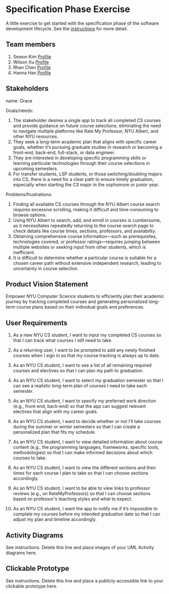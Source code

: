 # Specification Phase Exercise

A little exercise to get started with the specification phase of the software development lifecycle. See the [instructions](instructions.md) for more detail.

## Team members

1. Sewon Kim [Profile](https://github.com/SewonKim0)
2. Wilson Xu [Profile](https://github.com/wilsonxu101)   
3. Rhan Chen [Profile](https://github.com/xc528)
4. Hanna Han [Profile](https://github.com/HannaHan2)

## Stakeholders

name: Grace

Goals/needs:
1. The stakeholder desires a single app to track all completed CS courses and provide guidance on future course selections, eliminating the need to navigate multiple platforms like Rate My Professor, NYU Albert, and other NYU resources.
2. They seek a long-term academic plan that aligns with specific career goals, whether it’s pursuing graduate studies in research or becoming a front-end, back-end, full-stack, or data engineer.
3. They are interested in developing specific programming skills or learning particular technologies through their course selections in upcoming semesters.
4. For transfer students, LSP students, or those switching/doubling majors into CS, there is a need for a clear path to ensure timely graduation, especially when starting the CS major in the sophomore or junior year.

Problems/frustrations:
1. Finding all available CS courses through the NYU Albert course search requires excessive scrolling, making it difficult and time-consuming to browse options.
2. Using NYU Albert to search, add, and enroll in courses is cumbersome, as it necessitates repeatedly returning to the course search page to check details like course times, sections, professors, and availability.
3. Obtaining comprehensive course information—such as prerequisites, technologies covered, or professor ratings—requires jumping between multiple websites or seeking input from other students, which is inefficient.
4. It is difficult to determine whether a particular course is suitable for a chosen career path without extensive independent research, leading to uncertainty in course selection.

## Product Vision Statement

Empower NYU Computer Science students to efficiently plan their academic journey by tracking completed courses and generating personalized long-term course plans based on their individual goals and preferences. 

## User Requirements

1. As a new NYU CS student, I want to input my completed CS courses so that I can track what courses I still need to take.

2. As a returning user, I want to be prompted to add any newly finished courses when I sign in so that my course tracking is always up to date.

3. As an NYU CS student, I want to see a list of all remaining required courses and electives so that I can plan my path to graduation.

4. As an NYU CS student, I want to select my graduation semester so that I can see a realistic long-term plan of courses I need to take each semester.

5. As an NYU CS student, I want to specify my preferred work direction (e.g., front-end, back-end) so that the app can suggest relevant electives that align with my career goals.

6. As an NYU CS student, I want to decide whether or not I’ll take courses during the summer or winter semesters so that I can create a personalized plan that fits my schedule.

7. As an NYU CS student, I want to view detailed information about course content (e.g., the programming languages, frameworks, specific tools, methodologies) so that I can make informed decisions about which courses to take.

8. As an NYU CS student, I want to view the different sections and their times for each course I plan to take so that I can choose sections accordingly.

9. As an NYU CS student, I want to be able to view links to professor reviews (e.g., on RateMyProfessors) so that I can choose sections based on professor's teaching styles and what to expect.

10. As an NYU CS student, I want the app to notify me if it’s impossible to complete my courses before my intended graduation date so that I can adjust my plan and timeline accordingly.

## Activity Diagrams

See instructions. Delete this line and place images of your UML Activity diagrams here.

## Clickable Prototype

See instructions. Delete this line and place a publicly-accessible link to your clickable prototype here.
